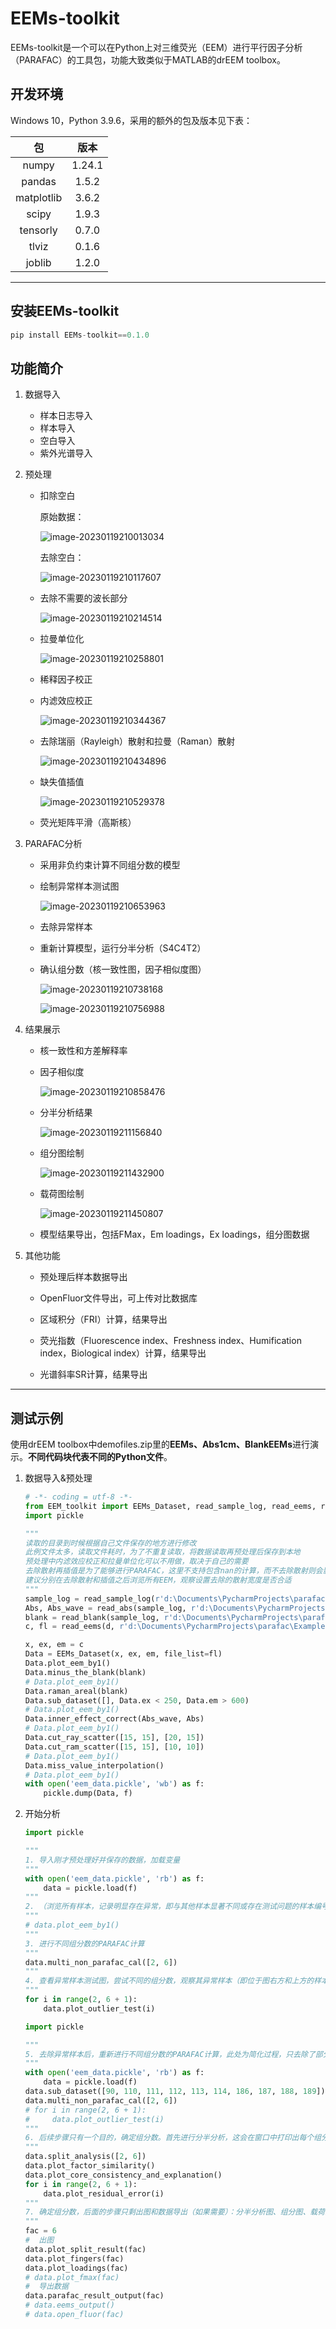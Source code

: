# **EEMs-toolkit**

EEMs-toolkit是一个可以在Python上对三维荧光（EEM）进行平行因子分析（PARAFAC）的工具包，功能大致类似于MATLAB的drEEM toolbox。





## 开发环境

Windows 10，Python 3.9.6，采用的额外的包及版本见下表：

|     包     |  版本  |
| :--------: | :----: |
|   numpy    | 1.24.1 |
|   pandas   | 1.5.2  |
| matplotlib | 3.6.2  |
|   scipy    | 1.9.3  |
|  tensorly  | 0.7.0  |
|   tlviz    | 0.1.6  |
|   joblib   | 1.2.0  |

------
## 安装EEMs-toolkit
```python
pip install EEMs-toolkit==0.1.0
```


## 功能简介

1. 数据导入

   - 样本日志导入
   - 样本导入
   - 空白导入
   - 紫外光谱导入

2. 预处理

   - 扣除空白

     原始数据：

     ![image-20230119210013034](/Example/pictures/image-20230119210013034.png)

     

     去除空白：

     ![image-20230119210117607](/Example/pictures/image-20230119210117607.png)

   - 去除不需要的波长部分

     ![image-20230119210214514](/Example/pictures/image-20230119210214514.png)

   - 拉曼单位化

     ![image-20230119210258801](/Example/pictures/image-20230119210258801.png)

   - 稀释因子校正

   - 内滤效应校正

     ![image-20230119210344367](/Example/pictures/image-20230119210344367.png)

   - 去除瑞丽（Rayleigh）散射和拉曼（Raman）散射

     ![image-20230119210434896](/Example/pictures/image-20230119210434896.png)

   - 缺失值插值

     ![image-20230119210529378](/Example/pictures/image-20230119210529378.png)

   - 荧光矩阵平滑（高斯核）

3. PARAFAC分析

   - 采用非负约束计算不同组分数的模型

   - 绘制异常样本测试图

     ![image-20230119210653963](/Example/pictures/image-20230119210653963.png)

   - 去除异常样本

   - 重新计算模型，运行分半分析（S4C4T2）

   - 确认组分数（核一致性图，因子相似度图）

     ![image-20230119210738168](/Example/pictures/image-20230119210738168.png)

     ![image-20230119210756988](/Example/pictures/image-20230119210756988.png)

4. 结果展示

   - 核一致性和方差解释率

   - 因子相似度

     ![image-20230119210858476](/Example/pictures/image-20230119210858476.png)

   - 分半分析结果

     ![image-20230119211156840](/Example/pictures/image-20230119211156840.png)

   - 组分图绘制

     ![image-20230119211432900](/Example/pictures/image-20230119211432900.png)

   - 载荷图绘制

     ![image-20230119211450807](/Example/pictures/image-20230119211450807.png)

   - 模型结果导出，包括FMax，Em loadings，Ex loadings，组分图数据

5. 其他功能

   - 预处理后样本数据导出

   - OpenFluor文件导出，可上传对比数据库

   - 区域积分（FRI）计算，结果导出
   - 荧光指数（Fluorescence index、Freshness index、Humification index，Biological index）计算，结果导出
   - 光谱斜率SR计算，结果导出

------



## 测试示例

使用drEEM toolbox中demofiles.zip里的**EEMs、Abs1cm、BlankEEMs**进行演示。**不同代码块代表不同的Python文件**。

1. 数据导入&预处理

   ```python
   # -*- coding = utf-8 -*-
   from EEM_toolkit import EEMs_Dataset, read_sample_log, read_eems, read_abs, read_blank
   import pickle
   
   """
   读取的目录到时候根据自己文件保存的地方进行修改
   此例文件太多，读取文件耗时，为了不重复读取，将数据读取再预处理后保存到本地
   预处理中内滤效应校正和拉曼单位化可以不用做，取决于自己的需要
   去除散射再插值是为了能够进行PARAFAC，这里不支持包含nan的计算，而不去除散射则会影响计算结果
   建议分别在去除散射和插值之后浏览所有EEM，观察设置去除的散射宽度是否合适
   """
   sample_log = read_sample_log(r'd:\Documents\PycharmProjects\parafac\Example\SampleLog.xlsx')
   Abs, Abs_wave = read_abs(sample_log, r'd:\Documents\PycharmProjects\parafac\Example\abs')
   blank = read_blank(sample_log, r'd:\Documents\PycharmProjects\parafac\Example\blank')
   c, fl = read_eems(d, r'd:\Documents\PycharmProjects\parafac\Example\eem')
   
   x, ex, em = c
   Data = EEMs_Dataset(x, ex, em, file_list=fl)
   Data.plot_eem_by1()
   Data.minus_the_blank(blank)
   # Data.plot_eem_by1()
   Data.raman_areal(blank)
   Data.sub_dataset([], Data.ex < 250, Data.em > 600)
   # Data.plot_eem_by1()
   Data.inner_effect_correct(Abs_wave, Abs)
   # Data.plot_eem_by1()
   Data.cut_ray_scatter([15, 15], [20, 15])
   Data.cut_ram_scatter([15, 15], [10, 10])
   # Data.plot_eem_by1()
   Data.miss_value_interpolation()
   # Data.plot_eem_by1()
   with open('eem_data.pickle', 'wb') as f:
       pickle.dump(Data, f)
   
   ```

2. 开始分析

   ```python
   import pickle
   
   """
   1. 导入刚才预处理好并保存的数据，加载变量
   """
   with open('eem_data.pickle', 'rb') as f:
       data = pickle.load(f)
   """
   2. （浏览所有样本，记录明显存在异常，即与其他样本显著不同或存在测试问题的样本编号）
   """
   # data.plot_eem_by1()
   """
   3. 进行不同组分数的PARAFAC计算
   """
   data.multi_non_parafac_cal([2, 6])
   """
   4. 查看异常样本测试图，尝试不同的组分数，观察其异常样本（即位于图右方和上方的样本，冒号前为样本编号），记录其样本编号
   """
   for i in range(2, 6 + 1):
       data.plot_outlier_test(i)
   
   ```

   ```python
   import pickle
   
   """
   5. 去除异常样本后，重新进行不同组分数的PARAFAC计算，此处为简化过程，只去除了部分异常样本，主要为看起来显著不同的样本。实际进行操作时建议去除异常样本后重新建立模型查看异常样本测试图，反复记录异常样本编号再去除，直到其leverage基本不大于0.3，这样后续分析成功率更高，无论去除了多少样本，冒号前面的样本编号不会发生变化，每次记录后添加到最开始去除异常样本的位置即可
   """
   with open('eem_data.pickle', 'rb') as f:
       data = pickle.load(f)
   data.sub_dataset([90, 110, 111, 112, 113, 114, 186, 187, 188, 189])
   data.multi_non_parafac_cal([2, 6])
   # for i in range(2, 6 + 1):
   #     data.plot_outlier_test(i)
   """
   6. 后续步骤只有一个目的，确定组分数。首先进行分半分析，这会在窗口中打印出每个组分的因子相似度及是否经过相似度检验。也可以画图查看不同组分数的因子相似度，在0.95之上可认为是一致的。再综合考虑核一致性（不总是可靠）、不同组分数的模型残差，选择相对较好的组分数（因子相似度高、核一致性高、残差为随机分布，不存在明显的峰），事实上在这一步一般人就会选择满足相似度的最大组分数，而在drEEM中，满足此条件的模型可认为是经过验证的，可以结束此过程得到结果了
   """
   data.split_analysis([2, 6])
   data.plot_factor_similarity()
   data.plot_core_consistency_and_explanation()
   for i in range(2, 6 + 1):
       data.plot_residual_error(i)
   """
   7. 确定组分数，后面的步骤只剩出图和数据导出（如果需要）：分半分析图、组分图、载荷图、（FMax图）
   """
   fac = 6
   #  出图
   data.plot_split_result(fac)
   data.plot_fingers(fac)
   data.plot_loadings(fac)
   # data.plot_fmax(fac)
   #  导出数据
   data.parafac_result_output(fac)
   # data.eems_output()
   # data.open_fluor(fac)
   
   ```

   





